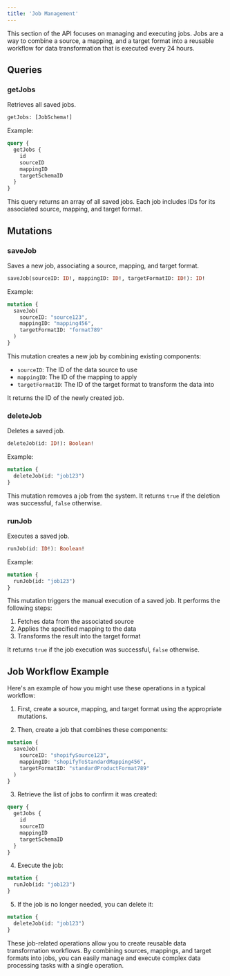 ```yaml
---
title: 'Job Management'
---
```


This section of the API focuses on managing and executing jobs. Jobs are a way to combine a source, a mapping, and a target format into a reusable workflow for data transformation that is executed every 24 hours.

## Queries

### getJobs
Retrieves all saved jobs.

```graphql
getJobs: [JobSchema!]
```

Example:
```graphql
query {
  getJobs {
    id
    sourceID
    mappingID
    targetSchemaID
  }
}
```

This query returns an array of all saved jobs. Each job includes IDs for its associated source, mapping, and target format.

## Mutations

### saveJob
Saves a new job, associating a source, mapping, and target format.

```graphql
saveJob(sourceID: ID!, mappingID: ID!, targetFormatID: ID!): ID!
```

Example:
```graphql
mutation {
  saveJob(
    sourceID: "source123",
    mappingID: "mapping456",
    targetFormatID: "format789"
  )
}
```

This mutation creates a new job by combining existing components:
- `sourceID`: The ID of the data source to use
- `mappingID`: The ID of the mapping to apply
- `targetFormatID`: The ID of the target format to transform the data into

It returns the ID of the newly created job.

### deleteJob
Deletes a saved job.

```graphql
deleteJob(id: ID!): Boolean!
```

Example:
```graphql
mutation {
  deleteJob(id: "job123")
}
```

This mutation removes a job from the system. It returns `true` if the deletion was successful, `false` otherwise.

### runJob
Executes a saved job.

```graphql
runJob(id: ID!): Boolean!
```

Example:
```graphql
mutation {
  runJob(id: "job123")
}
```

This mutation triggers the manual execution of a saved job. It performs the following steps:
1. Fetches data from the associated source
2. Applies the specified mapping to the data
3. Transforms the result into the target format

It returns `true` if the job execution was successful, `false` otherwise.

## Job Workflow Example

Here's an example of how you might use these operations in a typical workflow:

1. First, create a source, mapping, and target format using the appropriate mutations.

2. Then, create a job that combines these components:

```graphql
mutation {
  saveJob(
    sourceID: "shopifySource123",
    mappingID: "shopifyToStandardMapping456",
    targetFormatID: "standardProductFormat789"
  )
}
```

3. Retrieve the list of jobs to confirm it was created:

```graphql
query {
  getJobs {
    id
    sourceID
    mappingID
    targetSchemaID
  }
}
```

4. Execute the job:

```graphql
mutation {
  runJob(id: "job123")
}
```

5. If the job is no longer needed, you can delete it:

```graphql
mutation {
  deleteJob(id: "job123")
}
```

These job-related operations allow you to create reusable data transformation workflows. By combining sources, mappings, and target formats into jobs, you can easily manage and execute complex data processing tasks with a single operation.